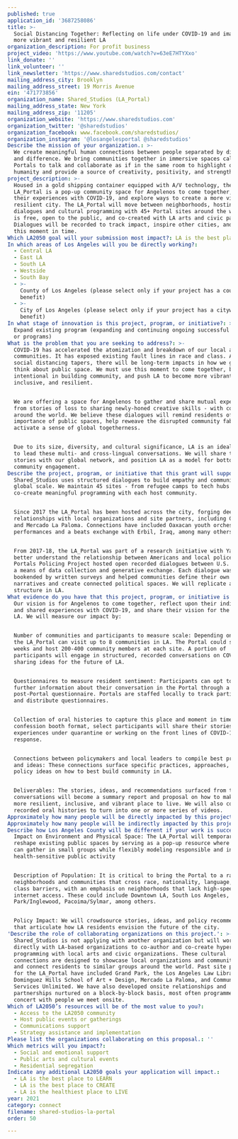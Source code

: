 ```yaml
---
published: true
application_id: '3687258086'
title: >-
  Social Distancing Together: Reflecting on life under COVID-19 and imagining a
  more vibrant and resilient LA
organization_description: For profit business
project_video: 'https://www.youtube.com/watch?v=63eE7HTYXxo'
link_donate: ''
link_volunteer: ''
link_newsletter: 'https://www.sharedstudios.com/contact'
mailing_address_city: Brooklyn
mailing_address_street: 19 Morris Avenue
ein: '471773856'
organization_name: Shared_Studios (LA_Portal)
mailing_address_state: New York
mailing_address_zip: '11205'
organization_website: 'https://www.sharedstudios.com'
organization_twitter: '@sharedstudios'
organization_facebook: www.facebook.com/sharedstudios/
organization_instagram: '@losangelesportal @sharedstudios'
Describe the mission of your organization.: >-
  We create meaningful human connections between people separated by distance
  and difference. We bring communities together in immersive spaces called
  Portals to talk and collaborate as if in the same room to highlight our shared
  humanity and provide a source of creativity, positivity, and strength.
project_description: >-
  Housed in a gold shipping container equipped with A/V technology, the
  LA_Portal is a pop-up community space for Angelenos to come together, share
  their experiences with COVID-19, and explore ways to create a more vibrant and
  resilient city. The LA_Portal will move between neighborhoods, hosting
  dialogues and cultural programming with 45+ Portal sites around the world. It
  is free, open to the public, and co-created with LA arts and civic partners.
  Dialogues will be recorded to track impact, inspire other cities, and capture
  this moment in time. 
Which LA2050 goal will your submission most impact?: LA is the best place to CONNECT
In which areas of Los Angeles will you be directly working?:
  - Central LA
  - East LA
  - South LA
  - Westside
  - South Bay
  - >-
    County of Los Angeles (please select only if your project has a countywide
    benefit)
  - >-
    City of Los Angeles (please select only if your project has a citywide
    benefit)
In what stage of innovation is this project, program, or initiative?: >-
  Expand existing program (expanding and continuing ongoing successful projects
  or programs)
What is the problem that you are seeking to address?: >-
  COVID-19 has accelerated the atomization and breakdown of our local and global
  communities. It has exposed existing fault lines in race and class. After
  social distancing tapers, there will be long-term impacts in how we gather and
  think about public space. We must use this moment to come together, be
  intentional in building community, and push LA to become more vibrant,
  inclusive, and resilient.


  We are offering a space for Angelenos to gather and share mutual experiences -
  from stories of loss to sharing newly-honed creative skills - with communities
  around the world. We believe these dialogues will remind residents of the
  importance of public spaces, help reweave the disrupted community fabric, and
  activate a sense of global togetherness.


  Due to its size, diversity, and cultural significance, LA is an ideal partner
  to lead these multi- and cross-lingual conversations. We will share these
  stories with our global network, and position LA as a model for bottom-up
  community engagement.
Describe the project, program, or initiative that this grant will support to address the problem identified.: >-
  Shared_Studios uses structured dialogues to build empathy and community on a
  global scale. We maintain 45 sites - from refugee camps to tech hubs - and
  co-create meaningful programming with each host community. 


  Since 2017 the LA_Portal has been hosted across the city, forging deep
  relationships with local organizations and site partners, including Grand Park
  and Mercado La Paloma. Connections have included Oaxacan youth orchestra
  performances and a beats exchange with Erbil, Iraq, among many others.


  From 2017-18, the LA_Portal was part of a research initiative with Yale to
  better understand the relationship between Americans and local police. The
  Portals Policing Project hosted open recorded dialogues between U.S. cities as
  a means of data collection and generative exchange. Each dialogue was
  bookended by written surveys and helped communities define their own
  narratives and create connected political spaces. We will replicate a similar
  structure in LA. 
What evidence do you have that this project, program, or initiative is or will be successful, and how will you define and measure success?: >-
  Our vision is for Angelenos to come together, reflect upon their individual
  and shared experiences with COVID-19, and share their vision for the future of
  LA. We will measure our impact by: 


  Number of communities and participants to measure scale: Depending on budget,
  the LA_Portal can visit up to 8 communities in LA. The Portal could spend 2-4
  weeks and host 200-400 community members at each site. A portion of
  participants will engage in structured, recorded conversations on COVID-19,
  sharing ideas for the future of LA.


  Questionnaires to measure resident sentiment: Participants can opt to share
  further information about their conversation in the Portal through a
  post-Portal questionnaire. Portals are staffed locally to track participation
  and distribute questionnaires. 


  Collection of oral histories to capture this place and moment in time: Using a
  confession booth format, select participants will share their stories and
  experiences under quarantine or working on the front lines of COVID-19
  response. 


  Connections between policymakers and local leaders to compile best practices
  and ideas: These connections surface specific practices, approaches, and
  policy ideas on how to best build community in LA.


  Deliverables: The stories, ideas, and recommendations surfaced from these
  conversations will become a summary report and proposal on how to make LA a
  more resilient, inclusive, and vibrant place to live. We will also compile
  recorded oral histories to turn into one or more series of videos.
Approximately how many people will be directly impacted by this project, program, or initiative?: '1000'
Approximately how many people will be indirectly impacted by this project, program, or initiative?: '100000'
Describe how Los Angeles County will be different if your work is successful.: >-
  Impact on Environment and Physical Space: The LA_Portal will temporarily
  reshape existing public spaces by serving as a pop-up resource where people
  can gather in small groups while flexibly modeling responsible and integrate
  health-sensitive public activity


  Description of Population: It is critical to bring the Portal to a range of
  neighborhoods and communities that cross race, nationality, language, and
  class barriers, with an emphasis on neighborhoods that lack high-speed
  internet access. These could include Downtown LA, South Los Angeles, Hyde
  Park/Inglewood, Pacoima/Sylmar, among others. 


  Policy Impact: We will crowdsource stories, ideas, and policy recommendations
  that articulate how LA residents envision the future of the city. 
'Describe the role of collaborating organizations on this project.': >-
  Shared_Studios is not applying with another organization but will work
  directly with LA-based organizations to co-author and co-create hyperlocal
  programming with local arts and civic organizations. These cultural
  connections are designed to showcase local organizations and community groups
  and connect residents to similar groups around the world. Past site partners
  for the LA_Portal have included Grand Park, the Los Angeles Law Library, CSU
  Dominguez Hills School of Art + Design, Mercado La Paloma, and Community
  Services Unlimited. We have also developed onsite relationships and
  partnerships nurtured on a block-by-block basis, most often programmed in
  concert with people we meet onsite.
Which of LA2050’s resources will be of the most value to you?:
  - Access to the LA2050 community
  - Host public events or gatherings
  - Communications support
  - Strategy assistance and implementation
Please list the organizations collaborating on this proposal.: ''
Which metrics will you impact?:
  - Social and emotional support
  - Public arts and cultural events
  - Residential segregation
Indicate any additional LA2050 goals your application will impact.:
  - LA is the best place to LEARN
  - LA is the best place to CREATE
  - LA is the healthiest place to LIVE
year: 2021
category: connect
filename: shared-studios-la-portal
order: 50

---
```

